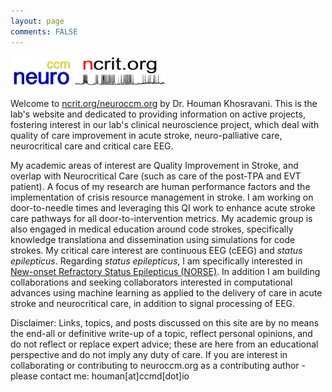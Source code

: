 ```yaml
---
layout: page
comments: FALSE
---
```

<p><img id="neuroccm" src="neuroccm.png" alt="logo for neuroccm" width="100" height="50"><img id="ncrit" src="neuroccm_ver02.png" alt="logo for neuroccm" width="150" height="50"></p>

Welcome to [ncrit.org/neuroccm.org](https://ncrit.org) by Dr. Houman Khosravani. This is the lab's website and dedicated to providing information on active projects, fostering interest in our lab's clinical neuroscience project, which deal with quality of care improvement in acute stroke, neuro-palliative care, neurocritical care and critical care EEG.

My academic areas of interest are Quality Improvement in Stroke, and overlap with Neurocritical Care (such as care of the post-TPA and EVT patient). A focus of my research are human performance factors and the implementation of crisis resource management in stroke. I am working on door-to-needle times and leveraging this QI work to enhance acute stroke care pathways for all door-to-intervention metrics. My academic group is also engaged in medical education around code strokes, specifically knowledge translationa and dissemination using simulations for code strokes. My critical care interest are continuous EEG (cEEG) and  *status epilepticus*. Regarding *status epilepticus*, I am specifically interested in [New-onset Refractory Status Epilepticus (NORSE)](https://norseinstitute.org).  In addition I am building collaborations and seeking collaborators interested in computational advances using machine learning as applied to the delivery of care in acute stroke and neurocritical care, in addition to signal processing of EEG.

Disclaimer: Links, topics, and posts discussed on this site are by no means the end-all or definitive write-up of a topic, reflect personal opinions, and do not reflect or replace expert advice; these are here from an educational perspective and do not imply any duty of care. If you are interest in collaborating or contributing to neuroccm.org as a contributing author - please contact me: houman[at]ccmd[dot]io
